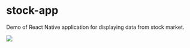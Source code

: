 # stock-app
Demo of React Native application for displaying data from stock market.

![](https://raw.githubusercontent.com/kookiatsuetrong/stock-app/master/screen.png)
